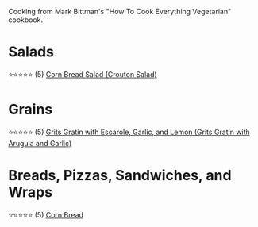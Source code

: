 Cooking from Mark Bittman's "How To Cook Everything Vegetarian" cookbook.

# Salads
:star::star::star::star::star: (5) [Corn Bread Salad (Crouton Salad)](/cooking/reviews/2023-02-25_corn-bread-salad) 

# Grains
:star::star::star::star::star: (5) [Grits Gratin with Escarole, Garlic, and Lemon (Grits Gratin with Arugula and Garlic)](/cooking/reviews/2023-02-25_corn-bread-salad) 

# Breads, Pizzas, Sandwiches, and Wraps
:star::star::star::star::star: (5) [Corn Bread](/cooking/reviews/2023-02-25_corn-bread) 

